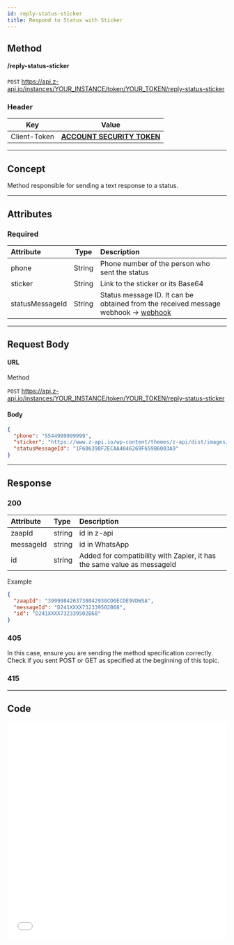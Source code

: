 ```yaml
---
id: reply-status-sticker  
title: Respond to Status with Sticker  
---
```


## Method

#### /reply-status-sticker

`POST` https://api.z-api.io/instances/YOUR_INSTANCE/token/YOUR_TOKEN/reply-status-sticker

### Header

|      Key       |            Value            |
| :------------: |     :-----------------:     |
|  Client-Token  | **[ACCOUNT SECURITY TOKEN](../security/client-token)** |

---

## Concept

Method responsible for sending a text response to a status.

---

## Attributes

### Required

| Attribute     |  Type  | Description                        |
| :------------ | :----: | :--------------------------------- |
| phone         | String | Phone number of the person who sent the status |
| sticker       | String | Link to the sticker or its Base64 |
| statusMessageId | String | Status message ID. It can be obtained from the received message webhook -> [webhook](../webhooks/on-message-received) |

---

## Request Body

#### URL

Method

`POST` https://api.z-api.io/instances/YOUR_INSTANCE/token/YOUR_TOKEN/reply-status-sticker

#### Body

```json
{
  "phone": "5544999999999",
  "sticker": "https://www.z-api.io/wp-content/themes/z-api/dist/images/logo.svg",
  "statusMessageId": "1F606398F2ECAA4846269F659B6003A9"
}
```

---

## Response

### 200

| Attribute  |  Type   | Description                     |
| :--------- | :-----  | :------------------------------ |
| zaapId     | string  | id in z-api                      |
| messageId  | string  | id in WhatsApp                   |
| id         | string  | Added for compatibility with Zapier, it has the same value as messageId |

Example

```json
{
  "zaapId": "3999984263738042930CD6ECDE9VDWSA",
  "messageId": "D241XXXX732339502B68",
  "id": "D241XXXX732339502B68"
}
```

### 405

In this case, ensure you are sending the method specification correctly. Check if you sent POST or GET as specified at the beginning of this topic.

### 415

---

## Code

<iframe src="//api.apiembed.com/?source=https://raw.githubusercontent.com/Z-API/z-api-docs/main/json-examples/reply-status-sticker.json&targets=all" frameborder="0" scrolling="no" width="100%" height="500px" seamless></iframe>
